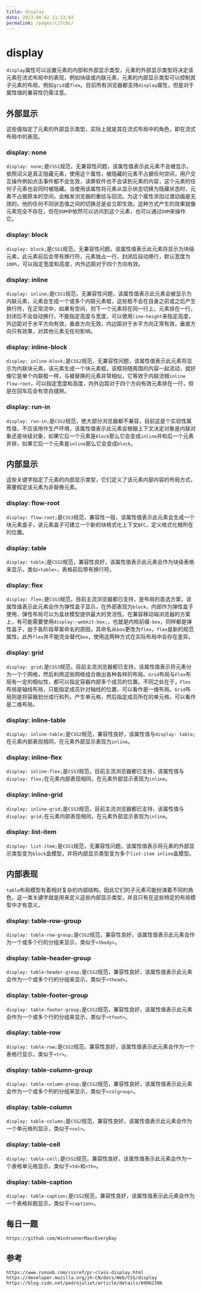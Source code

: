 ```yaml
---
title: display
date: 2023-08-02 21:23:03
permalink: /pages/c2fcbc/
---
```

# display
`display`属性可以设置元素的内部和外部显示类型，元素的外部显示类型将决定该元素在流式布局中的表现，例如块级或内联元素，元素的内部显示类型可以控制其子元素的布局，例如`grid`或`flex`。目前所有浏览器都支持`display`属性，但是对于属性值的兼容性仍需注意。

## 外部显示
这些值指定了元素的外部显示类型，实际上就是其在流式布局中的角色，即在流式布局中的表现。

### display: none
`display: none;`是`CSS1`规范，无兼容性问题，该属性值表示此元素不会被显示，依照词义是真正隐藏元素，使用这个属性，被隐藏的元素不占据任何空间，用户交互操作例如点击事件都不会生效，读屏软件也不会读到元素的内容，这个元素的任何子元素也会同时被隐藏。当使用该属性将元素从显示状态切换为隐藏状态时，元素不占据原本的空间，会触发浏览器的重绘与回流。为这个属性添加过渡动画是无效的，他的任何不同状态值之间的切换总是会立即生效。这种方式产生的效果就像元素完全不存在，但在`DOM`中依然可以访问到这个元素，也可以通过`DOM`来操作它。

### display: block
`display: block;`是`CSS1`规范，无兼容性问题，该属性值表示此元素将显示为块级元素，此元素前后会带有换行符，元素独占一行，封闭后自动换行，默认宽度为`100%`，可以指定宽度和高度，内外边距对于四个方向有效。

### display: inline
`display: inline;`是`CSS1`规范，无兼容性问题，该属性值表示此元素会被显示为内联元素，元素会生成一个或多个内联元素框，这些框不会在自身之前或之后产生换行符，在正常流中，如果有空间，则下一个元素将在同一行上，元素排在一行，封闭后不会自动换行，不能指定高度与宽度，可以使用`line-height`来指定高度，外边距对于水平方向有效，垂直方向无效，内边距对于水平方向正常有效，垂直方向只有效果，对其他元素无任何影响。

### display: inline-block
`display: inline-block;`是`CSS2`规范，无兼容性问题，该属性值表示此元素将显示为内联块元素，该元素生成一个块元素框，该框将随周围的内容一起流动，就好像它是单个内联框一样，与被替换的元素非常相似，它等效于内联流根`inline flow-root`，可以指定宽度和高度，内外边距对于四个方向有效元素排在一行，但是在回车后会有空白缝隙。

### display: run-in
`display: run-in;`是`CSS2`规范，绝大部分浏览器都不兼容，目前这是个实验性属性值，不应该用作生产环境，该属性值表示此元素会根据上下文决定对象是内联对象还是块级对象，如果它后一个元素是`block`那么它会变成`inline`并和后一个元素并排，如果它后一个元素是`inline`那么它会变成`block`。

## 内部显示
这些关键字指定了元素的内部显示类型，它们定义了该元素内部内容的布局方式，需要假定该元素为非替换元素。

### display: flow-root
`display: flow-root;`是`CSS3`规范，兼容性一般，该属性值表示此元素会生成一个块元素盒子，该元素盒子可建立一个新的块格式化上下文`BFC`，定义格式化根所在的位置。

### display: table
`display: table;`是`CSS2`规范，兼容性良好，该属性值表示此元素会作为块级表格来显示，类似`<table>`，表格前后带有换行符。

### display: flex
`display: flex;`是`CSS3`规范，目前主流浏览器都已支持，是布局的首选方案，该属性值表示此元素会作为弹性盒子显示，在外部表现为`block`，内部作为弹性盒子使用，弹性布局可以为盒状模型提供最大的灵活性。在兼容移动端浏览器的方案上，有可能需要使用`display:-webkit-box;`，也就是内核前缀`-box`，同样都是弹性盒子，由于各阶段草案命名的原因，其命名从`box`更改为`flex`，`flex`是新的规范属性，此外`flex`并不能完全替代`box`，使用这两种方式在实际布局中会存在差异。

### display: grid
`display: grid;`是`CSS3`规范，目前主流浏览器都已支持，该属性值表示将元素分为一个个网格，然后利用这些网格组合做出各种各样的布局。`Grid`布局与`Flex`布局有一定的相似性，都可以指定容器内部多个成员的位置。不同之处在于，`Flex`布局是轴线布局，只能指定成员针对轴线的位置，可以看作是一维布局。`Grid`布局则是将容器划分成行和列，产生单元格，然后指定成员所在的单元格，可以看作是二维布局。

### display: inline-table
`display: inline-table;`是`CSS2`规范，兼容性良好，该属性值与`display: table;`在元素内部表现相同，在元素外部显示表现为`inline`。

### display: inline-flex
`display: inline-flex;`是`CSS3`规范，目前主流浏览器都已支持，该属性值与`display: flex;`在元素内部表现相同，在元素外部显示表现为`inline`。

### display: inline-grid
`display: inline-grid;`是`CSS3`规范，目前主流浏览器都已支持，该属性值与`display: grid;`在元素内部表现相同，在元素外部显示表现为`inline`。

### display: list-item
`display: list-item;`是`CSS1`规范，无兼容性问题，该属性值表示将元素的外部显示类型变为`block`盒模型，并将内部显示类型变为多个`list-item inline`盒模型。

## 内部表现
`table`布局模型有着相对复杂的内部结构，因此它们的子元素可能扮演着不同的角色，这一类关键字就是用来定义这些内部显示类型，并且只有在这些特定的布局模型中才有意义。

### display: table-row-group
`display: table-row-group;`是`CSS2`规范，兼容性良好，该属性值表示此元素会作为一个或多个行的分组来显示，类似于`<tbody>`。

### display: table-header-group
`display: table-header-group;`是`CSS2`规范，兼容性良好，该属性值表示此元素会作为一个或多个行的分组来显示，类似于`<thead>`。

### display: table-footer-group
`display: table-footer-group;`是`CSS2`规范，兼容性良好，该属性值表示此元素会作为一个或多个行的分组来显示，类似于`<tfoot>`。

### display: table-row
`display: table-row;`是`CSS2`规范，兼容性良好，该属性值表示此元素会作为一个表格行显示，类似于`<tr>`。

### display: table-column-group 
`display: table-column-group;`是`CSS2`规范，兼容性良好，该属性值表示此元素会作为一个或多个列的分组来显示，类似于`<colgroup>`。

### display: table-column
`display: table-column;`是`CSS2`规范，兼容性良好，该属性值表示此元素会作为一个单元格列显示，类似于`<col>`。

### display: table-cell
`display: table-cell;`是`CSS2`规范，兼容性良好，该属性值表示此元素会作为一个表格单元格显示，类似于`<td>`和`<th>`。

### display: table-caption
`display: table-caption;`是`CSS2`规范，兼容性良好，该属性值表示此元素会作为一个表格标题显示，类似于`<caption>`。

## 每日一题

```
https://github.com/WindrunnerMax/EveryDay
```

## 参考

```
https://www.runoob.com/cssref/pr-class-display.html
https://developer.mozilla.org/zh-CN/docs/Web/CSS/display
https://blog.csdn.net/pedrojuliet/article/details/69062306
```

